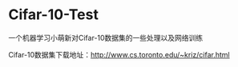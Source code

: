 # Cifar-10-Test
一个机器学习小萌新对Cifar-10数据集的一些处理以及网络训练

Cifar-10数据集下载地址：http://www.cs.toronto.edu/~kriz/cifar.html
